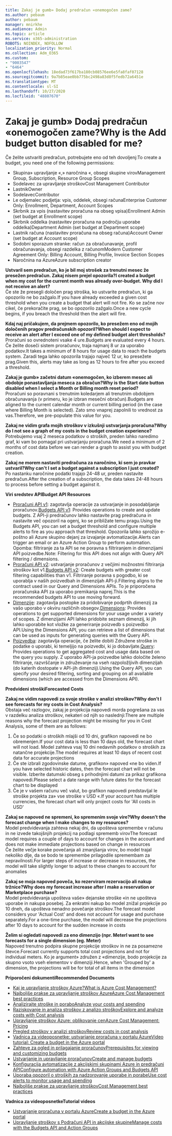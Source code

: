 ```yaml
---
title: Zakaj je gumb» Dodaj predračun «onemogočen zame?
ms.author: pebaum
author: pebaum
manager: mnirkhe
ms.audience: Admin
ms.topic: article
ms.service: o365-administration
ROBOTS: NOINDEX, NOFOLLOW
localization_priority: Normal
ms.collection: Adm_O365
ms.custom:
- "9003547"
- "6464"
ms.openlocfilehash: 18edad73f617ba180cb08576ee6e5fa8faf07128
ms.sourcegitcommit: 9a7b85eae0bb775bc2498a83d8f5fedb72a6451e
ms.translationtype: MT
ms.contentlocale: sl-SI
ms.lasthandoff: 10/27/2020
ms.locfileid: "48807670"
---
```

# <a name="why-is-the-add-budget-button-disabled-for-me"></a><span data-ttu-id="0a3f5-102">Zakaj je gumb» Dodaj predračun «onemogočen zame?</span><span class="sxs-lookup"><span data-stu-id="0a3f5-102">Why is the Add budget button disabled for me?</span></span>

<span data-ttu-id="0a3f5-103">Če želite ustvariti predračun, potrebujete eno od teh dovoljenj:</span><span class="sxs-lookup"><span data-stu-id="0a3f5-103">To create a budget, you need one of the following permissions:</span></span>

- <span data-ttu-id="0a3f5-104">Skupina» upravljanje «,» naročnina «, obsegi skupine virov</span><span class="sxs-lookup"><span data-stu-id="0a3f5-104">Management Group, Subscription, Resource Group Scopes</span></span>
- <span data-ttu-id="0a3f5-105">Sodelavec za upravljanje stroškov</span><span class="sxs-lookup"><span data-stu-id="0a3f5-105">Cost Management Contributor</span></span>
- <span data-ttu-id="0a3f5-106">Lastnik</span><span class="sxs-lookup"><span data-stu-id="0a3f5-106">Owner</span></span>
- <span data-ttu-id="0a3f5-107">Sodelavec</span><span class="sxs-lookup"><span data-stu-id="0a3f5-107">Contributor</span></span>
- <span data-ttu-id="0a3f5-108">Le odjemalec podjetja: vpis, oddelek, obsegi računa</span><span class="sxs-lookup"><span data-stu-id="0a3f5-108">Enterprise Customer Only: Enrollment, Department, Account Scopes</span></span>
- <span data-ttu-id="0a3f5-109">Skrbnik za vpis (nastavitev proračuna na obseg vpisa)</span><span class="sxs-lookup"><span data-stu-id="0a3f5-109">Enrollment Admin (set budget at Enrollment scope)</span></span>
- <span data-ttu-id="0a3f5-110">Skrbnik oddelka (nastavitev proračuna na področju uporabe oddelka)</span><span class="sxs-lookup"><span data-stu-id="0a3f5-110">Department Admin (set budget at Department scope)</span></span>
- <span data-ttu-id="0a3f5-111">Lastnik računa (nastavitev proračuna na obseg računa)</span><span class="sxs-lookup"><span data-stu-id="0a3f5-111">Account Owner (set budget at Account scope)</span></span>
- <span data-ttu-id="0a3f5-112">Sodobni sporazum stranke: račun za obračunavanje, profil obračunavanja, obsegi razdelka z računom</span><span class="sxs-lookup"><span data-stu-id="0a3f5-112">Modern Customer Agreement Only: Billing Account, Billing Profile, Invoice Section Scopes</span></span>
- <span data-ttu-id="0a3f5-113">Naročnina na Azure</span><span class="sxs-lookup"><span data-stu-id="0a3f5-113">Azure subscription creator</span></span>

<span data-ttu-id="0a3f5-114">**Ustvaril sem predračun, ko je bil moj strošek za trenutni mesec že presežen predračun. Zakaj nisem prejel opozorila?**</span><span class="sxs-lookup"><span data-stu-id="0a3f5-114">**I created a budget when my cost for the current month was already over-budget. Why did I not receive an alert?**</span></span>  
<span data-ttu-id="0a3f5-115">Če ste že presegli določen prag stroška, ko ustvarite predračun, ki ga opozorilo ne bo zažgalo.</span><span class="sxs-lookup"><span data-stu-id="0a3f5-115">If you have already exceeded a given cost threshold when you create a budget that alert will not fire.</span></span> <span data-ttu-id="0a3f5-116">Ko se začne nov cikel, če prekoračite prag, se bo opozorilo zažgalo.</span><span class="sxs-lookup"><span data-stu-id="0a3f5-116">Once a new cycle begins, if you breach the threshold then the alert will fire.</span></span>

<span data-ttu-id="0a3f5-117">**Kdaj naj pričakujem, da prejmem opozorilo, ko presežem eno od mojih določenih pragov predračunskih opozoril?**</span><span class="sxs-lookup"><span data-stu-id="0a3f5-117">**When should I expect to receive an alert after I exceed one of my defined budget alert thresholds?**</span></span>  
<span data-ttu-id="0a3f5-118">Proračuni so ovrednoteni vsake 4 ure.</span><span class="sxs-lookup"><span data-stu-id="0a3f5-118">Budgets are evaluated every 4 hours.</span></span> <span data-ttu-id="0a3f5-119">Če želite doseči sistem proračunov, traja najmanj 8 ur za uporabo podatkov.</span><span class="sxs-lookup"><span data-stu-id="0a3f5-119">It takes a minimum of 8 hours for usage data to reach the budgets system.</span></span> <span data-ttu-id="0a3f5-120">Zaradi tega lahko opozorila trajajo največ 12 ur, ko presežete prag.</span><span class="sxs-lookup"><span data-stu-id="0a3f5-120">Given this, alerts may take as long as 12 hours to fire after you exceed a threshold.</span></span>

<span data-ttu-id="0a3f5-121">**Zakaj je gumb» začetni datum «onemogočen, ko izberem mesec ali obdobje ponastavljanja meseca za obračun?**</span><span class="sxs-lookup"><span data-stu-id="0a3f5-121">**Why is the Start date button disabled when I select a Month or Billing month reset period?**</span></span>  
<span data-ttu-id="0a3f5-122">Proračuni so poravnani s trenutnim koledarjem ali trenutnim obdobjem obračunavanja (v primeru, ko je izbran mesečni obračun).</span><span class="sxs-lookup"><span data-stu-id="0a3f5-122">Budgets are aligned to the current calendar month or current billing period (in the case where Billing Month is selected).</span></span> <span data-ttu-id="0a3f5-123">Zato smo vnaprej zapolnili to vrednost za vas.</span><span class="sxs-lookup"><span data-stu-id="0a3f5-123">Therefore, we pre-populate this value for you.</span></span>

<span data-ttu-id="0a3f5-124">**Zakaj ne vidim grafa mojih stroškov v izkušnji ustvarjanja proračuna?**</span><span class="sxs-lookup"><span data-stu-id="0a3f5-124">**Why do I not see a graph of my costs in the budget creation experience?**</span></span>  
<span data-ttu-id="0a3f5-125">Potrebujemo vsaj 2 meseca podatkov o stroških, preden lahko naredimo graf, ki vam bo pomagal pri ustvarjanju proračuna.</span><span class="sxs-lookup"><span data-stu-id="0a3f5-125">We need a minimum of 2 months of cost data before we can render a graph to assist you with budget creation.</span></span>

<span data-ttu-id="0a3f5-126">**Zakaj ne morem nastaviti predračuna za naročnino, ki sem jo pravkar ustvaril?**</span><span class="sxs-lookup"><span data-stu-id="0a3f5-126">**Why can't I set a budget against a subscription I just created?**</span></span>  
<span data-ttu-id="0a3f5-127">Po nastanku naročnine podatki trajajo 24-48 ur, preden nastavite predračun.</span><span class="sxs-lookup"><span data-stu-id="0a3f5-127">After the creation of a subscription, the data takes 24-48 hours to process before setting a budget against it.</span></span>

<span data-ttu-id="0a3f5-128">**Viri sredstev API**</span><span class="sxs-lookup"><span data-stu-id="0a3f5-128">**Budget API Resources**</span></span>

- <span data-ttu-id="0a3f5-129">[Proračuni API v1](https://docs.microsoft.com/rest/api/consumption/budgets?WT.mc_id=Portal-Microsoft_Azure_Support): zagotavlja operacije za ustvarjanje in posodabljanje proračunov.</span><span class="sxs-lookup"><span data-stu-id="0a3f5-129">[Budgets API v1](https://docs.microsoft.com/rest/api/consumption/budgets?WT.mc_id=Portal-Microsoft_Azure_Support): Provides operations to create and update budgets.</span></span> <span data-ttu-id="0a3f5-130">Z API-ji predračunov lahko nastavite prag predračuna in nastavite več opozoril na ogenj, ko se približate temu pragu.</span><span class="sxs-lookup"><span data-stu-id="0a3f5-130">Using the Budgets API, you can set a budget threshold and configure multiple alerts to fire as you approach that threshold.</span></span> <span data-ttu-id="0a3f5-131">Opozorila lahko sprožijo e-poštno ali Azure skupino dejanj za izvajanje avtomatizacije.</span><span class="sxs-lookup"><span data-stu-id="0a3f5-131">Alerts can trigger an email or an Azure Action Group to perform automation.</span></span> <span data-ttu-id="0a3f5-132">Opomba: filtriranje za ta API se ne poravna s filtriranjem in dimenzijami API poizvedbe.</span><span class="sxs-lookup"><span data-stu-id="0a3f5-132">Note: Filtering for this API does not align with Query API filtering / dimensions.</span></span>
- <span data-ttu-id="0a3f5-133">[Proračuni API v2](https://github.com/Azure/azure-rest-api-specs/blob/master/specification/cost-management/resource-manager/Microsoft.CostManagement/preview/2019-04-01-preview/examples/CreateOrUpdateBudget.json): ustvarjanje proračunov z večjimi možnostmi filtriranja stroškov kot v1.</span><span class="sxs-lookup"><span data-stu-id="0a3f5-133">[Budgets API v2](https://github.com/Azure/azure-rest-api-specs/blob/master/specification/cost-management/resource-manager/Microsoft.CostManagement/preview/2019-04-01-preview/examples/CreateOrUpdateBudget.json): Create budgets with greater cost filtering capabilities than v1.</span></span> <span data-ttu-id="0a3f5-134">Filtriranje poravna s pogodbo, ki se uporablja v naših poizvedbah in dimenzijah API-ji.</span><span class="sxs-lookup"><span data-stu-id="0a3f5-134">Filtering aligns to the contract used in our Query and Dimensions APIs.</span></span> <span data-ttu-id="0a3f5-135">To je priporočena proračunska API za uporabo premikanja naprej.</span><span class="sxs-lookup"><span data-stu-id="0a3f5-135">This is the recommended budgets API to use moving forward.</span></span>
- <span data-ttu-id="0a3f5-136">[Dimenzije](https://docs.microsoft.com/rest/api/cost-management/dimensions?WT.mc_id=Portal-Microsoft_Azure_Support): zagotavlja postopke za pridobivanje podprtih dimenzij za vašo uporabo v okviru različnih obsegov.</span><span class="sxs-lookup"><span data-stu-id="0a3f5-136">[Dimensions](https://docs.microsoft.com/rest/api/cost-management/dimensions?WT.mc_id=Portal-Microsoft_Azure_Support): Provides operations to get supported dimensions for your usage under a variety of scopes.</span></span> <span data-ttu-id="0a3f5-137">Z dimenzijami API lahko pridobite seznam dimenzij, ki jih lahko uporabite kot vložke za generiranje poizvedb s poizvedbo API.</span><span class="sxs-lookup"><span data-stu-id="0a3f5-137">Using the Dimensions API, you can retrieve a list of dimensions that can be used as inputs for generating queries with the Query API.</span></span>
- <span data-ttu-id="0a3f5-138">[Poizvedba](https://docs.microsoft.com/rest/api/cost-management/query?WT.mc_id=Portal-Microsoft_Azure_Support): zagotavlja operacije, če želite dobiti Združene stroške in podatke o uporabi, ki temeljijo na poizvedbi, ki jo dobavljate.</span><span class="sxs-lookup"><span data-stu-id="0a3f5-138">[Query](https://docs.microsoft.com/rest/api/cost-management/query?WT.mc_id=Portal-Microsoft_Azure_Support): Provides operations to get aggregated cost and usage data based on the query you supply.</span></span> <span data-ttu-id="0a3f5-139">Z uporabo API-ja poizvedbe lahko določite želeno filtriranje, razvrščanje in združevanje na vseh razpoložljivih dimenzijah (do katerih dostopate v API-jih dimenzij).</span><span class="sxs-lookup"><span data-stu-id="0a3f5-139">Using the Query API, you can specify your desired filtering, sorting and grouping on all available dimensions (which are accessed from the Dimensions API).</span></span>

<span data-ttu-id="0a3f5-140">**Predvideni stroški**</span><span class="sxs-lookup"><span data-stu-id="0a3f5-140">**Forecasted Costs**</span></span>

<span data-ttu-id="0a3f5-141">**Zakaj ne vidim napovedi za svoje stroške v analizi stroškov?**</span><span class="sxs-lookup"><span data-stu-id="0a3f5-141">**Why don’t I see forecasts for my costs in Cost Analysis?**</span></span>  
<span data-ttu-id="0a3f5-142">Obstaja več razlogov, zakaj je projekcija napovedi morda pogrešana za vas v razdelku analiza stroškov, nekateri od njih so naslednji:</span><span class="sxs-lookup"><span data-stu-id="0a3f5-142">There are multiple reasons why the forecast projection might be missing for you in Cost Analysis, some of them are as follows:</span></span>

1. <span data-ttu-id="0a3f5-143">Če so podatki o stroških mlajši od 10 dni, grafikon napovedi ne bo obremenjen.</span><span class="sxs-lookup"><span data-stu-id="0a3f5-143">If your cost data is less than 10 days old, the forecast chart will not load.</span></span> <span data-ttu-id="0a3f5-144">Model zahteva vsaj 10 dni nedavnih podatkov o stroških za natančne projekcije.</span><span class="sxs-lookup"><span data-stu-id="0a3f5-144">The model requires at least 10 days of recent cost data for accurate projections</span></span>
2. <span data-ttu-id="0a3f5-145">Če ste izbrali zgodovinske datume, grafikon» napoved «ne bo viden.</span><span class="sxs-lookup"><span data-stu-id="0a3f5-145">If you have selected historic dates, then the forecast chart will not be visible.</span></span> <span data-ttu-id="0a3f5-146">Izberite datumski obseg s prihodnjimi datumi za prikaz grafikona napovedi.</span><span class="sxs-lookup"><span data-stu-id="0a3f5-146">Please select a date range with future dates for the forecast chart to be displayed</span></span>
3. <span data-ttu-id="0a3f5-147">Če je v vašem računu več valut, bo grafikon napovedi predstavljal le stroške projekta za» vse stroške v USD «.</span><span class="sxs-lookup"><span data-stu-id="0a3f5-147">If your account has multiple currencies, the forecast chart will only project costs for 'All costs in USD'</span></span>

<span data-ttu-id="0a3f5-148">**Zakaj se napoved ne spremeni, ko spremenim svoje vire?**</span><span class="sxs-lookup"><span data-stu-id="0a3f5-148">**Why doesn’t the forecast change when I make changes to my resources?**</span></span>  
<span data-ttu-id="0a3f5-149">Model predvidevanja zahteva nekaj dni, da upošteva spremembe v računu in ne izvede takojšnjih projekcij na podlagi sprememb virov</span><span class="sxs-lookup"><span data-stu-id="0a3f5-149">The forecast model requires a couple of days to account for changes in the account and does not make immediate projections based on change in resources</span></span>  
<span data-ttu-id="0a3f5-150">Če želite večje korake povečanja ali zmanjšanja virov, bo model trajal nekoliko dlje, da se bodo te spremembe prilagodile spremembam za nepravilnosti.</span><span class="sxs-lookup"><span data-stu-id="0a3f5-150">For larger steps of increase or decrease in resources, the model will take slightly longer to adjust to these changes to account for anomalies</span></span>

<span data-ttu-id="0a3f5-151">**Zakaj se moja napoved poveča, ko rezerviram rezervacijo ali nakup tržnice?**</span><span class="sxs-lookup"><span data-stu-id="0a3f5-151">**Why does my forecast increase after I make a reservation or Marketplace purchase?**</span></span>  
<span data-ttu-id="0a3f5-152">Model predvidevanja upošteva vaše» dejanske stroške «in ne upošteva uporabe in nakupa posebej. Za enkratni nakup bo model znižal projekcije po 10 dneh, da upošteva nenadno povečanje stroškov.</span><span class="sxs-lookup"><span data-stu-id="0a3f5-152">The forecast model considers your 'Actual Cost' and does not account for usage and purchase separately.For a one-time purchase, the model will decrease the projections after 10 days to account for the sudden increase in costs</span></span>

<span data-ttu-id="0a3f5-153">**Želim si ogledati napovedi za eno dimenzijo (npr. Meter**</span><span class="sxs-lookup"><span data-stu-id="0a3f5-153">**I want to see forecasts for a single dimension (eg. Meter)**</span></span>  
<span data-ttu-id="0a3f5-154">Napoved trenutno podpira skupne projekcije stroškov in ne za posamezne števce.</span><span class="sxs-lookup"><span data-stu-id="0a3f5-154">Forecast currently supports total cost projections and not for individual meters.</span></span> <span data-ttu-id="0a3f5-155">Ko je argument» združen z «dimenzije, bodo projekcije za skupno vsoto vseh elementov v dimenziji.</span><span class="sxs-lookup"><span data-stu-id="0a3f5-155">Hence, when 'Grouped by' a dimension, the projections will be for total of all items in the dimension</span></span>

<span data-ttu-id="0a3f5-156">**Priporočeni dokumenti**</span><span class="sxs-lookup"><span data-stu-id="0a3f5-156">**Recommended Documents**</span></span>

- [<span data-ttu-id="0a3f5-157">Kaj je upravljanje stroškov Azure?</span><span class="sxs-lookup"><span data-stu-id="0a3f5-157">What is Azure Cost Management?</span></span>](https://docs.microsoft.com/azure/cost-management/overview-cost-mgt?WT.mc_id=Portal-Microsoft_Azure_Support)
- [<span data-ttu-id="0a3f5-158">Najboljše prakse za upravljanje stroškov Azure</span><span class="sxs-lookup"><span data-stu-id="0a3f5-158">Azure Cost Management best practices</span></span>](https://docs.microsoft.com/azure/cost-management/cost-mgt-best-practices?WT.mc_id=Portal-Microsoft_Azure_Support)
- [<span data-ttu-id="0a3f5-159">Analizirajte stroške in porabo</span><span class="sxs-lookup"><span data-stu-id="0a3f5-159">Analyze your costs and spending</span></span>](https://docs.microsoft.com/azure/cost-management/quick-acm-cost-analysis?WT.mc_id=Portal-Microsoft_Azure_Support)
- [<span data-ttu-id="0a3f5-160">Raziskovanje in analiza stroškov z analizo stroškov</span><span class="sxs-lookup"><span data-stu-id="0a3f5-160">Explore and analyze costs with Cost analysis</span></span>](https://docs.microsoft.com/azure/cost-management/quick-acm-cost-analysis?WT.mc_id=Portal-Microsoft_Azure_Support)
- [<span data-ttu-id="0a3f5-161">Upravljanje stroškov Azure: oblikovanje cen</span><span class="sxs-lookup"><span data-stu-id="0a3f5-161">Azure Cost Management: Pricing</span></span>](https://azure.microsoft.com/services/cost-management/#pricing)
- [<span data-ttu-id="0a3f5-162">Pregled stroškov v analizi stroškov</span><span class="sxs-lookup"><span data-stu-id="0a3f5-162">Review costs in cost analysis</span></span>](https://docs.microsoft.com/azure/cost-management-billing/costs/quick-acm-cost-analysis?WT.mc_id=Portal-Microsoft_Azure_Support#review-costs-in-cost-analysis)
- [<span data-ttu-id="0a3f5-163">Vadnica za videoposnetke: ustvarjanje proračuna v portalu Azure</span><span class="sxs-lookup"><span data-stu-id="0a3f5-163">Video tutorial: Create a budget in the Azure portal</span></span>](https://www.youtube.com/watch?v=ExIVG_Gr45A&t=4s)
- [<span data-ttu-id="0a3f5-164">Zahteve za ogled in prilagajanje proračunov</span><span class="sxs-lookup"><span data-stu-id="0a3f5-164">Prerequisites for viewing and customizing budgets</span></span>](https://docs.microsoft.com/azure/cost-management-billing/costs/tutorial-acm-create-budgets?WT.mc_id=Portal-Microsoft_Azure_Support#prerequisites)
- [<span data-ttu-id="0a3f5-165">Ustvarjanje in upravljanje proračunov</span><span class="sxs-lookup"><span data-stu-id="0a3f5-165">Create and manage budgets</span></span>](https://docs.microsoft.com/azure/cost-management-billing/costs/tutorial-acm-create-budgets?WT.mc_id=Portal-Microsoft_Azure_Support#create-a-budget-in-the-azure-portal)
- [<span data-ttu-id="0a3f5-166">Konfiguracija avtomatizacije z akcijskimi skupinami Azure in predračuni API</span><span class="sxs-lookup"><span data-stu-id="0a3f5-166">Configure automation with Azure Action Groups and Budgets API</span></span>](https://docs.microsoft.com/azure/cost-management/tutorial-acm-create-budgets?WT.mc_id=Portal-Microsoft_Azure_Support#trigger-an-action-group)
- [<span data-ttu-id="0a3f5-167">Uporaba opozoril o stroških za nadzorovanje uporabe in porabe</span><span class="sxs-lookup"><span data-stu-id="0a3f5-167">Use cost alerts to monitor usage and spending</span></span>](https://docs.microsoft.com/azure/cost-management/cost-mgt-alerts-monitor-usage-spending?WT.mc_id=Portal-Microsoft_Azure_Support)
- [<span data-ttu-id="0a3f5-168">Najboljše prakse za upravljanje stroškov</span><span class="sxs-lookup"><span data-stu-id="0a3f5-168">Cost Management best practices</span></span>](https://docs.microsoft.com/azure/cost-management/cost-mgt-best-practices?WT.mc_id=Portal-Microsoft_Azure_Support)  

<span data-ttu-id="0a3f5-169">**Vadnica za videoposnetke**</span><span class="sxs-lookup"><span data-stu-id="0a3f5-169">**Tutorial videos**</span></span>

- [<span data-ttu-id="0a3f5-170">Ustvarjanje proračuna v portalu Azure</span><span class="sxs-lookup"><span data-stu-id="0a3f5-170">Create a budget in the Azure portal</span></span>](https://go.microsoft.com/fwlink/?linkid=2146761)
- [<span data-ttu-id="0a3f5-171">Upravljanje stroškov s Podračuni API in akcijske skupine</span><span class="sxs-lookup"><span data-stu-id="0a3f5-171">Manage costs with the Budgets API and Action Groups</span></span>](https://go.microsoft.com/fwlink/?linkid=2147038)